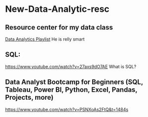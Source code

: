 # New-Data-Analytic-resc
## Resource center for my data class
[Data Analytics Playlist](https://www.youtube.com/watch?v=rGx1QNdYzvs&list=PLUaB-1hjhk8FE_XZ87vPPSfHqb6OcM0cF) He is relly smart 

## SQL: 
https://www.youtube.com/watch?v=27axs9dO7AE  What is SQL?

## Data Analyst Bootcamp for Beginners (SQL, Tableau, Power BI, Python, Excel, Pandas, Projects, more)
https://www.youtube.com/watch?v=PSNXoAs2FtQ&t=1484s
